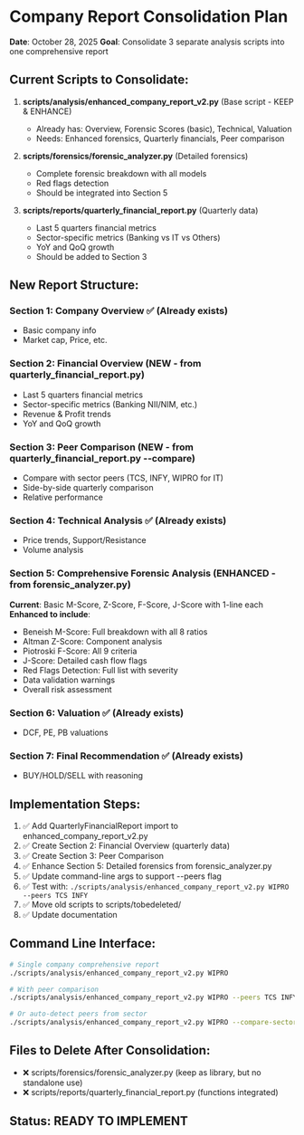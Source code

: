 # Company Report Consolidation Plan

**Date**: October 28, 2025
**Goal**: Consolidate 3 separate analysis scripts into one comprehensive report

## Current Scripts to Consolidate:

1. **scripts/analysis/enhanced_company_report_v2.py** (Base script - KEEP & ENHANCE)
   - Already has: Overview, Forensic Scores (basic), Technical, Valuation
   - Needs: Enhanced forensics, Quarterly financials, Peer comparison

2. **scripts/forensics/forensic_analyzer.py** (Detailed forensics)
   - Complete forensic breakdown with all models
   - Red flags detection
   - Should be integrated into Section 5

3. **scripts/reports/quarterly_financial_report.py** (Quarterly data)
   - Last 5 quarters financial metrics
   - Sector-specific metrics (Banking vs IT vs Others)
   - YoY and QoQ growth
   - Should be added to Section 3

## New Report Structure:

### Section 1: Company Overview ✅ (Already exists)
- Basic company info
- Market cap, Price, etc.

### Section 2: Financial Overview (NEW - from quarterly_financial_report.py)
- Last 5 quarters financial metrics
- Sector-specific metrics (Banking NII/NIM, etc.)
- Revenue & Profit trends
- YoY and QoQ growth

### Section 3: Peer Comparison (NEW - from quarterly_financial_report.py --compare)
- Compare with sector peers (TCS, INFY, WIPRO for IT)
- Side-by-side quarterly comparison
- Relative performance

### Section 4: Technical Analysis ✅ (Already exists)
- Price trends, Support/Resistance
- Volume analysis

### Section 5: Comprehensive Forensic Analysis (ENHANCED - from forensic_analyzer.py)
**Current**: Basic M-Score, Z-Score, F-Score, J-Score with 1-line each
**Enhanced to include**:
- Beneish M-Score: Full breakdown with all 8 ratios
- Altman Z-Score: Component analysis
- Piotroski F-Score: All 9 criteria
- J-Score: Detailed cash flow flags
- Red Flags Detection: Full list with severity
- Data validation warnings
- Overall risk assessment

### Section 6: Valuation ✅ (Already exists)
- DCF, PE, PB valuations

### Section 7: Final Recommendation ✅ (Already exists)
- BUY/HOLD/SELL with reasoning

## Implementation Steps:

1. ✅ Add QuarterlyFinancialReport import to enhanced_company_report_v2.py
2. ✅ Create Section 2: Financial Overview (quarterly data)
3. ✅ Create Section 3: Peer Comparison
4. ✅ Enhance Section 5: Detailed forensics from forensic_analyzer.py
5. ✅ Update command-line args to support --peers flag
6. ✅ Test with: `./scripts/analysis/enhanced_company_report_v2.py WIPRO --peers TCS INFY`
7. ✅ Move old scripts to scripts/tobedeleted/
8. ✅ Update documentation

## Command Line Interface:

```bash
# Single company comprehensive report
./scripts/analysis/enhanced_company_report_v2.py WIPRO

# With peer comparison
./scripts/analysis/enhanced_company_report_v2.py WIPRO --peers TCS INFY

# Or auto-detect peers from sector
./scripts/analysis/enhanced_company_report_v2.py WIPRO --compare-sector
```

## Files to Delete After Consolidation:

- ❌ scripts/forensics/forensic_analyzer.py (keep as library, but no standalone use)
- ❌ scripts/reports/quarterly_financial_report.py (functions integrated)

## Status: READY TO IMPLEMENT
